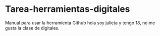 # Tarea-herramientas-digitales
Manual para usar la herramienta Github 
hola soy julieta y tengo 18, no me gusta la clase de digitales. 
